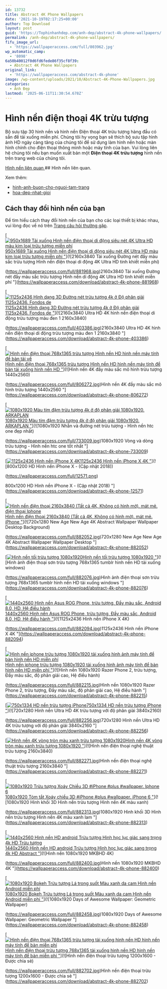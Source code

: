 ```yaml
---
id: 13732
title: Abstract 4K Phone Wallpapers
date: '2021-10-19T02:17:25+00:00'
author: Top Download
layout: post
guid: 'https://Tophinhanhdep.com/anh-dep/abstract-4k-phone-wallpapers/'
permalink: /anh-dep/abstract-4k-phone-wallpapers/
fifu_image_url:
  - 'https://wallpaperaccess.com/full/803962.jpg'
wp_automatic_camp:
  - '8098'
6a50b40012f0d6fd6fede86f35cf8f39:
  - Abstract 4K Phone Wallpapers
original_link:
  - 'https://wallpaperaccess.com/abstract-4k-phone'
image: /wp-content/uploads/2021/10/Abstract-4K-Phone-Wallpapers.jpg
categories:
  - Ảnh Đẹp
lastmod: '2025-06-11T11:30:54.678Z'
---
```

# Hình nền điện thoại 4K trừu tượng

Bộ sưu tập 30 hình nền và hình nền Điện thoại 4K trừu tượng hàng đầu có sẵn để tải xuống miễn phí. Chúng tôi hy vọng bạn sẽ thích bộ sưu tập hình ảnh HD ngày càng tăng của chúng tôi để sử dụng làm hình nền hoặc màn hình chính cho điện thoại thông minh hoặc máy tính của bạn. Vui lòng liên hệ chúng tôi nếu bạn muốn xuất bản một **Điện thoại 4K trừu tượng** hình nền trên trang web của chúng tôi.

[Hình nền liên quan ](#related) ## Hình nền liên quan.

   
 Xem thêm:

   
- [hinh-anh-buon-cho-nguoi-tam-trang](https://tophinhanhdep.com/hinh-anh-buon/hinh-anh-buon-cho-nguoi-tam-trang/)
- [hoa-dep-nhat-gioi](https://tophinhanhdep.com/hinh-hoa-dep/hoa-dep-nhat-gioi/)

## Cách thay đổi hình nền của bạn

Để tìm hiểu cách thay đổi hình nền của bạn cho các loại thiết bị khác nhau, vui lòng đọc về nó trên [Trang câu hỏi thường gặp](https://tophinhanhdep.com/faq/).

  
[[![950x1689 Tải xuống Hình nền điện thoại di động siêu nét 4K Ultra HD màu kim loại trừu tượng miễn phí](https://wallpaperaccess.com/full/803962.jpg)950x1689 Tải xuống Hình nền điện thoại di động siêu nét 4K Ultra HD màu kim loại trừu tượng miễn phí "](https://wallpaperaccess.com/download/abstract-4k-phone-803962)](![2160x3840 Tải xuống Đường nét đầy màu sắc trừu tượng Hình nền điện thoại di động 4K Ultra HD tinh khiết miễn phí)

(https://wallpaperaccess.com/full/881968.jpg)2160x3840 Tải xuống Đường nét đầy màu sắc trừu tượng Hình nền di động 4K Ultra HD tinh khiết miễn phí "](https://wallpaperaccess.com/download/abstract-4k-phone-881968)

[[![1125x2436 Hình dạng 3D Đường nét trừu tượng 4k ở Độ phân giải 1125x2436.  Fondos de](https://wallpaperaccess.com/full/881972.jpg)1125x2436 Hình dạng 3D Đường nét trừu tượng 4k ở Độ phân giải 1125x2436. Fondos de "](https://wallpaperaccess.com/download/abstract-4k-phone-881972)](![2160x3840 Ultra HD 4K hình nền điện thoại di động trừu tượng màu đen 1 2160x3840)

(https://wallpaperaccess.com/full/403386.jpg)2160x3840 Ultra HD 4K hình nền điện thoại di động trừu tượng màu đen 1 2160x3840 "](https://wallpaperaccess.com/download/abstract-4k-phone-403386)

[[![Hình nền điện thoại 768x1365 trừu tượng Hình nền HD hình nền máy tính để bàn tải về](https://wallpaperaccess.com/full/881977.jpg)Hình nền điện thoại 768x1365 trừu tượng Hình nền HD hình nền máy tính để bàn tải xuống hình nền HD "](https://wallpaperaccess.com/download/abstract-4k-phone-881977)](![Hình nền 4K đầy màu sắc mô hình trừu tượng 1440x2560)

(https://wallpaperaccess.com/full/806272.jpg)Hình nền 4K đầy màu sắc mô hình trừu tượng 1440x2560 "](https://wallpaperaccess.com/download/abstract-4k-phone-806272)

[[![1080x1920 Màu tím đậm trừu tượng 4k ở độ phân giải 1080x1920.  ARKAPLAN](https://wallpaperaccess.com/full/881982.jpg)1080x1920 Màu tím đậm trừu tượng 4k ở độ phân giải 1080x1920. ARKAPLAN "](https://wallpaperaccess.com/download/abstract-4k-phone-881982)](![1080x1920 Nhẫn và đường nét trừu tượng - Hình nền htc one đẹp nhất)

(https://wallpaperaccess.com/full/733009.jpg)1080x1920 Vòng và dòng trừu tượng - Hình nền htc one tốt nhất "](https://wallpaperaccess.com/download/abstract-4k-phone-733009)

[[![1125x2436 Hình nền iPhone X 4K](https://wallpaperaccess.com/full/882026.jpg)1125x2436 Hình nền iPhone X 4K "](https://wallpaperaccess.com/download/abstract-4k-phone-882026)](![800x1200 HD Hình nền iPhone X - (Cập nhật 2018))

(https://wallpaperaccess.com/full/12571.png)

800x1200 HD Hình nền iPhone X - (Cập nhật 2018) "](https://wallpaperaccess.com/download/abstract-4k-phone-12571)

[[![Hình nền điện thoại 2160x3840 (Tất cả 4K, Không có hình mờ).  mát mẻ.  điện thoại Iphone](https://wallpaperaccess.com/full/695959.jpg)Hình nền điện thoại 2160x3840 (Tất cả 4K, Không có hình mờ). mát mẻ. iPhone "](https://wallpaperaccess.com/download/abstract-4k-phone-695959)](![720x1280 New Age New Age 4K Abstract Wallpaper Wallpaper Desktop Background)

(https://wallpaperaccess.com/full/882052.jpg)720x1280 New Age New Age 4K Abstract Wallpaper Wallpaper Desktop "](https://wallpaperaccess.com/download/abstract-4k-phone-882052)

[[![Hình nền tối trừu tượng 1080x1920](https://wallpaperaccess.com/full/882062.jpg)Hình nền tối trừu tượng 1080x1920 "](https://wallpaperaccess.com/download/abstract-4k-phone-882062)](![Hình ảnh điện thoại sơn trừu tượng 768x1365 tumblr hình nền HD tải xuống windows)

(https://wallpaperaccess.com/full/882076.jpg)Hình ảnh điện thoại sơn trừu tượng 768x1365 tumblr hình nền HD tải xuống windows "](https://wallpaperaccess.com/download/abstract-4k-phone-882076)

[[![1440x2560 Hình nền Asus ROG Phone, trừu tượng, Đầy màu sắc, Android 8.0, HD, Hệ điều hành](https://wallpaperaccess.com/full/882081.jpg)1440x2560 Hình nền Asus ROG Phone, trừu tượng, Đầy màu sắc, Android 8.0, HD, Hệ điều hành "](https://wallpaperaccess.com/download/abstract-4k-phone-882081)](![1125x2436 Hình nền iPhone X 4K)

(https://wallpaperaccess.com/full/882094.jpg)1125x2436 Hình nền iPhone X 4K "](https://wallpaperaccess.com/download/abstract-4k-phone-882094)

[[![Hình nền iphone trừu tượng 1080x1920 tải xuống hình ảnh máy tính để bàn hình nền HD miễn phí](https://wallpaperaccess.com/full/882130.jpg)Hình nền iphone trừu tượng 1080x1920 tải xuống hình ảnh máy tính để bàn hình nền HD miễn phí "](https://wallpaperaccess.com/download/abstract-4k-phone-882130)](![Hình nền 1080x1920 Razer Phone 2, trừu tượng, Đầy màu sắc, độ phân giải cao, Hệ điều hành)

(https://wallpaperaccess.com/full/882215.jpg)Hình nền 1080x1920 Razer Phone 2, trừu tượng, Đầy màu sắc, độ phân giải cao, Hệ điều hành "](https://wallpaperaccess.com/download/abstract-4k-phone-882215)

[[![750x1334 HD nền trừu tượng iPhone](https://wallpaperaccess.com/full/796810.jpg)750x1334 HD nền trừu tượng iPhone "](https://wallpaperaccess.com/download/abstract-4k-phone-796810)](![720x1280 Hình nền Ultra HD 4K trừu tượng với độ phân giải 3840x2160)

(https://wallpaperaccess.com/full/882256.jpg)720x1280 Hình nền Ultra HD 4K trừu tượng với độ phân giải 3840x2160 "](https://wallpaperaccess.com/download/abstract-4k-phone-882256)

[[![Hình nền 4K vòng tròn màu xanh trừu tượng 1080x1920](https://wallpaperaccess.com/full/882264.jpg)Hình nền 4K vòng tròn màu xanh trừu tượng 1080x1920 "](https://wallpaperaccess.com/download/abstract-4k-phone-882264)](![Hình nền điện thoại nghệ thuật trừu tượng 2160x3840)

(https://wallpaperaccess.com/full/882271.jpg)Hình nền điện thoại nghệ thuật trừu tượng 2160x3840 "](https://wallpaperaccess.com/download/abstract-4k-phone-882271)

[[![1080x1920 Trừu tượng Xoáy Chiều 3D #iPhone #plus #wallpaper.  Iphone 6](https://wallpaperaccess.com/full/829075.jpg)1080x1920 Tóm tắt Xoáy chiều 3D #iPhone #plus #wallpaper. iPhone 6 "](https://wallpaperaccess.com/download/abstract-4k-phone-829075)](![1080x1920 Hình khối 3D Hình nền trừu tượng Hình nền 4K màu xanh)

(https://wallpaperaccess.com/full/882313.jpg)1080x1920 Hình khối 3D Hình nền trừu tượng Hình nền 4K màu xanh lam "](https://wallpaperaccess.com/download/abstract-4k-phone-882313)

[[![1440x2560 Hình nền HD android Trừu tượng Hình học lục giác sang trọng 4k HD Trừu tượng](https://wallpaperaccess.com/full/882395.jpg)1440x2560 Hình nền HD android Trừu tượng Hình học lục giác sang trọng 4k HD Abstract "](https://wallpaperaccess.com/download/abstract-4k-phone-882395)](![Hình nền 1080x1920 MKBHD 4K)

(https://wallpaperaccess.com/full/882400.jpg)Hình nền 1080x1920 MKBHD 4K "](https://wallpaperaccess.com/download/abstract-4k-phone-882400)

[[![1080x1920 Bokeh Trừu tượng Lá trong suốt Màu xanh da cam Hình nền Android miễn phí](https://wallpaperaccess.com/full/882414.jpg)1080x1920 Bokeh Trừu tượng Lá trong suốt Màu xanh da cam Hình nền Android miễn phí "](https://wallpaperaccess.com/download/abstract-4k-phone-882414)](![1080x1920 Days of Awesome Wallpaper: Geometric Wallpaper)

(https://wallpaperaccess.com/full/882458.jpg)1080x1920 Days of Awesome Wallpaper: Geometric Wallpaper "](https://wallpaperaccess.com/download/abstract-4k-phone-882458)

[[![Hình nền điện thoại 768x1365 trừu tượng tải xuống hình nền HD hình nền máy tính để bàn miễn phí](https://wallpaperaccess.com/full/882640.jpg)Hình nền điện thoại trừu tượng 768x1365 tải xuống hình nền HD hình nền máy tính để bàn miễn phí "](https://wallpaperaccess.com/download/abstract-4k-phone-882640)](![Hình nền điện thoại trừu tượng 1200x1600 - Được chia sẻ)

(https://wallpaperaccess.com/full/882702.jpg)Hình nền điện thoại trừu tượng 1200x1600 - Được chia sẻ "](https://wallpaperaccess.com/download/abstract-4k-phone-882702)
